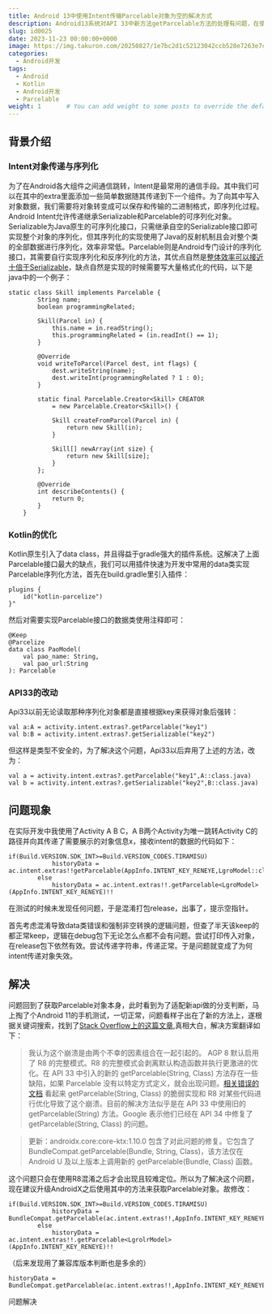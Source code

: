 ```yaml
---
title: Android 13中使用Intent传输Parcelable对象为空的解决方式
description: Android13系统对API 33中新方法getParcelable方法的处理有问题，在使用Gradle 8.0以上版本进行混淆后会导致对象无法处理，这是一个bug，可以使用BundleCompat.getParcelable方法替代来解决问题。
slug: id0025
date: 2023-11-23 00:00:00+0000
image: https://img.takuron.com/20250827/1e7bc2d1c52123042ccb528e7263e7ca.webp
categories:
  - Android开发
tags:
  - Android
  - Kotlin
  - Android开发
  - Parcelable
weight: 1       # You can add weight to some posts to override the default sorting (date descending)
---
```


## 背景介绍

### Intent对象传递与序列化

为了在Android各大组件之间通信跳转，Intent是最常用的通信手段。其中我们可以在其中的extra里面添加一些简单数据随其传递到下一个组件。为了向其中写入对象数据，我们需要将对象转变成可以保存和传输的二进制格式，即序列化过程。Android Intent允许传递继承Serializable和Parcelable的可序列化对象。
Serializable为Java原生的可序列化接口，只需继承自空的Serializable接口即可实现整个对象的序列化，但其序列化的实现使用了Java的反射机制且会对整个类的全部数据进行序列化，效率非常低。Parcelable则是Android专门设计的序列化接口，其需要自行实现序列化和反序列化的方法，其优点自然是[整体效率可以接近十倍于Serializable](go?url=https://www.developerphil.com/parcelable-vs-serializable/)，缺点自然是实现的时候需要写大量格式化的代码，以下是java中的一个例子：

````
static class Skill implements Parcelable {
        String name;
        boolean programmingRelated;

        Skill(Parcel in) {
            this.name = in.readString();
            this.programmingRelated = (in.readInt() == 1);
        }

        @Override
        void writeToParcel(Parcel dest, int flags) {
            dest.writeString(name);
            dest.writeInt(programmingRelated ? 1 : 0);
        }

        static final Parcelable.Creator<Skill> CREATOR
            = new Parcelable.Creator<Skill>() {

            Skill createFromParcel(Parcel in) {
                return new Skill(in);
            }

            Skill[] newArray(int size) {
                return new Skill[size];
            }
        };

        @Override
        int describeContents() {
            return 0;
        }
    }
````

### Kotlin的优化

Kotlin原生引入了data class，并且得益于gradle强大的插件系统。这解决了上面Parcelable接口最大的缺点，我们可以用插件快速为开发中常用的data类实现Parcelable序列化方法，首先在build.gradle里引入插件：

````
plugins {
    id("kotlin-parcelize")
}"
````

然后对需要实现Parcelable接口的数据类使用注释即可：

````
@Keep
@Parcelize
data class PaoModel(
    val pao_name: String,
    val pao_url:String
): Parcelable
````

### API33的改动

Api33以前无论读取那种序列化对象都是直接根据key来获得对象后强转：

````
val a:A = activity.intent.extras?.getParcelable("key1")
val b:B = activity.intent.extras?.getSerializable("key2")
````

但这样是类型不安全的，为了解决这个问题，Api33以后弃用了上述的方法，改为：

````
val a = activity.intent.extras?.getParcelable("key1",A::class.java)
val b = activity.intent.extras?.getSerializable("key2",B::class.java)
````

## 问题现象

在实际开发中我使用了Activity A B C，A B两个Activity为唯一跳转Activity C的路径并向其传递了需要展示的对象信息x，接收intent的数据的代码如下：

````
if(Build.VERSION.SDK_INT>=Build.VERSION_CODES.TIRAMISU)
            historyData = ac.intent.extras!!getParcelable(AppInfo.INTENT_KEY_RENEYE,LgroModel::class.java)!!
        else
            historyData = ac.intent.extras!!.getParcelable<LgroModel>(AppInfo.INTENT_KEY_RENEYE)!!
````

在测试的时候未发现任何问题，于是混淆打包release，出事了，提示空指针。

首先考虑混淆导致data类错误和强制非空转换的逻辑问题，但查了半天该keep的都正常keep，逻辑在debug包下无论怎么点都不会有问题。尝试打印传入对象，在release包下依然有效。尝试传递字符串，传递正常。于是问题就变成了为何intent传递对象失效。

## 解决

问题回到了获取Parcelable对象本身，此时看到为了适配新api做的分支判断，马上掏了个Android 11的手机测试，一切正常，问题看样子出在了新的方法上，遂根据关键词搜索，找到了[Stack Overflow上的这篇文章](go?url=https://stackoverflow.com/questions/76067109/getparcelable-crashes-due-to-null-iftable-in-agp-8),真相大白，解决方案翻译如下：

> 我认为这个崩溃是由两个不幸的因素组合在一起引起的。
> AGP 8 默认启用了 R8 的完整模式。R8 的完整模式会剥离默认构造函数并执行更激进的优化。在 API 33 中引入的新的 getParcelable(String, Class) 方法存在一些缺陷，如果 Parcelable 没有以特定方式定义，就会出现问题。[相关错误的文档](go?url=https://issuetracker.google.com/issues/274185314)
> 看起来 getParcelable(String, Class) 的脆弱实现和 R8 对某些代码进行优化导致了这个崩溃。目前的解决方法似乎是在 API 33 中使用旧的 getParcelable(String) 方法。Google 表示他们已经在 API 34 中修复了 getParcelable(String, Class) 的问题。

> 更新：androidx.core:core-ktx:1.10.0 包含了对此问题的修复。它包含了 BundleCompat.getParcelable(Bundle, String, Class)，该方法仅在 Android U 及以上版本上调用新的 getParcelable(Bundle, Class) 函数。

这个问题只会在使用R8混淆之后才会出现且较难定位。所以为了解决这个问题，现在建议升级AndroidX之后使用其中的方法来获取Parcelable对象。故修改：

````
if(Build.VERSION.SDK_INT>=Build.VERSION_CODES.TIRAMISU)
            historyData = BundleCompat.getParcelable(ac.intent.extras!!,AppInfo.INTENT_KEY_RENEYE,LgrolrModel::class.java)!!
        else
            historyData = ac.intent.extras!!.getParcelable<LgrolrModel>(AppInfo.INTENT_KEY_RENEYE)!!
````

（后来发现用了兼容库版本判断也是多余的）

````
historyData = BundleCompat.getParcelable(ac.intent.extras!!,AppInfo.INTENT_KEY_RENEYE,LgrolrModel::class.java)!!
````

问题解决